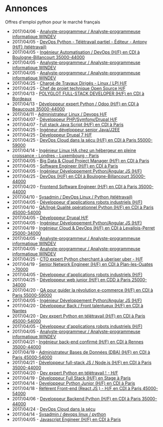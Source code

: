 # Annonces

Offres d'emploi python pour le marché français

* 2017/04/06 - [Analyste-programmeur / Analyste-programmeuse informatique WINDEV](http://www.pyjobs.fr/jobs/details/5660/analyste-programmeur-analyste-programmeuse-informatique-windev "Analyste-programmeur / Analyste-programmeuse informatique WINDEV")
* 2017/04/05 - [DevOps Python - Télétravail partiel - Éditeur - Antony (H/F) (télétravail)](http://www.pyjobs.fr/jobs/details/5490/devops-python-teletravail-partiel-editeur-antony-h-f-teletravail "DevOps Python - Télétravail partiel - Éditeur - Antony (H/F) (télétravail)")
* 2017/04/05 - [Ingénieur Automatisation / DevOps (H/F) en CDI à Boulogne-Billancourt 35000-44000](http://www.pyjobs.fr/jobs/details/5501/ingenieur-automatisation-devops-h-f-en-cdi-a-boulogne-billancourt-35000-44000 "Ingénieur Automatisation / DevOps (H/F) en CDI à Boulogne-Billancourt 35000-44000")
* 2017/04/05 - [Analyste-programmeur / Analyste-programmeuse informatique WINDEV](http://www.pyjobs.fr/jobs/details/5571/analyste-programmeur-analyste-programmeuse-informatique-windev "Analyste-programmeur / Analyste-programmeuse informatique WINDEV")
* 2017/04/05 - [Analyste-programmeur / Analyste-programmeuse informatique WINDEV](http://www.pyjobs.fr/jobs/details/5509/analyste-programmeur-analyste-programmeuse-informatique-windev "Analyste-programmeur / Analyste-programmeuse informatique WINDEV")
* 2017/04/25 - [Chargé de Travaux Dirigés - Linux / LPI H/F](http://www.pyjobs.fr/jobs/details/5697/charge-de-travaux-diriges-linux-lpi-h-f "Chargé de Travaux Dirigés - Linux / LPI H/F")
* 2017/04/25 - [Chef de projet technique Open Source H/F](http://www.pyjobs.fr/jobs/details/5696/chef-de-projet-technique-open-source-h-f "Chef de projet technique Open Source H/F")
* 2017/04/13 - [POLYGLOT FULL-STACK DEVELOPER (H/F) en CDI à Bordeaux](http://www.pyjobs.fr/jobs/details/5669/polyglot-full-stack-developer-h-f-en-cdi-a-bordeaux "POLYGLOT FULL-STACK DEVELOPER (H/F) en CDI à Bordeaux")
* 2017/04/13 - [Développeur expert Python / Odoo (H/F) en CDI à Beaucouzé 35000-44000](http://www.pyjobs.fr/jobs/details/5670/developpeur-expert-python-odoo-h-f-en-cdi-a-beaucouze-35000-44000 "Développeur expert Python / Odoo (H/F) en CDI à Beaucouzé 35000-44000")
* 2017/04/11 - [Administrateur Linux / Devops H/F](http://www.pyjobs.fr/jobs/details/5667/administrateur-linux-devops-h-f "Administrateur Linux / Devops H/F")
* 2017/04/07 - [Développeur PHP/Symfony/Drupal H/F](http://www.pyjobs.fr/jobs/details/5664/developpeur-php-symfony-drupal-h-f "Développeur PHP/Symfony/Drupal H/F")
* 2017/04/07 - [Full stack Java Script (H/F) en CDI à Paris](http://www.pyjobs.fr/jobs/details/5663/full-stack-java-script-h-f-en-cdi-a-paris "Full stack Java Script (H/F) en CDI à Paris")
* 2017/04/25 - [Ingéneur développeur senior Java/J2EE](http://www.pyjobs.fr/jobs/details/5694/ingeneur-developpeur-senior-java-j2ee "Ingéneur développeur senior Java/J2EE")
* 2017/04/25 - [Développeur Drupal 7 H/F](http://www.pyjobs.fr/jobs/details/5693/developpeur-drupal-7-h-f "Développeur Drupal 7 H/F")
* 2017/04/25 - [DevOps Cloud dans la sécu (H/F) en CDI à Paris 55000-59000](http://www.pyjobs.fr/jobs/details/5695/devops-cloud-dans-la-secu-h-f-en-cdi-a-paris-55000-59000 "DevOps Cloud dans la sécu (H/F) en CDI à Paris 55000-59000")
* 2017/04/14 - [Ingénieur Linux HA chez un hébergeur en pleine croissance - Londres - Luxembourg - Paris](http://www.pyjobs.fr/jobs/details/5673/ingenieur-linux-ha-chez-un-hebergeur-en-pleine-croissance-londres-luxembourg-paris "Ingénieur Linux HA chez un hébergeur en pleine croissance - Londres - Luxembourg - Paris")
* 2017/04/05 - [Big Data & Cloud Project Manager (H/F) en CDI à Paris](http://www.pyjobs.fr/jobs/details/5446/big-data-cloud-project-manager-h-f-en-cdi-a-paris "Big Data & Cloud Project Manager (H/F) en CDI à Paris")
* 2017/04/05 - [Software Engineer (H/F) en CDI à Paris](http://www.pyjobs.fr/jobs/details/5447/software-engineer-h-f-en-cdi-a-paris "Software Engineer (H/F) en CDI à Paris")
* 2017/04/05 - [Ingénieur Développement Python/Angular JS (H/F)](http://www.pyjobs.fr/jobs/details/5564/ingenieur-developpement-python-angular-js-h-f "Ingénieur Développement Python/Angular JS (H/F)")
* 2017/04/25 - [DevOps (H/F) en CDI à Boulogne-Billancourt 35000-44000](http://www.pyjobs.fr/jobs/details/5692/devops-h-f-en-cdi-a-boulogne-billancourt-35000-44000 "DevOps (H/F) en CDI à Boulogne-Billancourt 35000-44000")
* 2017/04/20 - [Frontend Software Engineer (H/F) en CDI à Paris 35000-44000](http://www.pyjobs.fr/jobs/details/5684/frontend-software-engineer-h-f-en-cdi-a-paris-35000-44000 "Frontend Software Engineer (H/F) en CDI à Paris 35000-44000")
* 2017/04/10 - [Sysadmin / DevOps Linux / Python (télétravail)](http://www.pyjobs.fr/jobs/details/5666/sysadmin-devops-linux-python-teletravail "Sysadmin / DevOps Linux / Python (télétravail)")
* 2017/04/05 - [Développeur d'applications robots industriels (H/F)](http://www.pyjobs.fr/jobs/details/5641/developpeur-dapplications-robots-industriels-h-f "Développeur d'applications robots industriels (H/F)")
* 2017/04/10 - [QA/Ingé Qualité opérationnel Python (H/F) en CDI à Paris 45000-54000](http://www.pyjobs.fr/jobs/details/5665/qa-inge-qualite-operationnel-python-h-f-en-cdi-a-paris-45000-54000 "QA/Ingé Qualité opérationnel Python (H/F) en CDI à Paris 45000-54000")
* 2017/04/05 - [Développeur Drupal H/F](http://www.pyjobs.fr/jobs/details/5479/developpeur-drupal-h-f "Développeur Drupal H/F")
* 2017/04/05 - [Ingénieur Développement Python/Angular JS (H/F)](http://www.pyjobs.fr/jobs/details/5554/ingenieur-developpement-python-angular-js-h-f "Ingénieur Développement Python/Angular JS (H/F)")
* 2017/04/19 - [Ingénieur Cloud & DevOps (H/F) en CDI à Levallois-Perret 25000-34000](http://www.pyjobs.fr/jobs/details/5678/ingenieur-cloud-devops-h-f-en-cdi-a-levallois-perret-25000-34000 "Ingénieur Cloud & DevOps (H/F) en CDI à Levallois-Perret 25000-34000")
* 2017/04/05 - [Analyste-programmeur / Analyste-programmeuse informatique WINDEV](http://www.pyjobs.fr/jobs/details/5638/analyste-programmeur-analyste-programmeuse-informatique-windev "Analyste-programmeur / Analyste-programmeuse informatique WINDEV")
* 2017/04/05 - [Analyste-programmeur / Analyste-programmeuse informatique WINDEV](http://www.pyjobs.fr/jobs/details/5559/analyste-programmeur-analyste-programmeuse-informatique-windev "Analyste-programmeur / Analyste-programmeuse informatique WINDEV")
* 2017/04/25 - [CTO expert Python cherchant à uberiser uber - H/F](http://www.pyjobs.fr/jobs/details/5691/cto-expert-python-cherchant-a-uberiser-uber-h-f "CTO expert Python cherchant à uberiser uber - H/F")
* 2017/04/19 - [Senior Network Engineer (H/F) en CDI à Plan-les-Ouates >70000](http://www.pyjobs.fr/jobs/details/5679/senior-network-engineer-h-f-en-cdi-a-plan-les-ouates-70000 "Senior Network Engineer (H/F) en CDI à Plan-les-Ouates >70000")
* 2017/04/05 - [Développeur d'applications robots industriels (H/F)](http://www.pyjobs.fr/jobs/details/5629/developpeur-dapplications-robots-industriels-h-f "Développeur d'applications robots industriels (H/F)")
* 2017/04/25 - [Développeur web junior (H/F) en CDD à Paris 25000-34000](http://www.pyjobs.fr/jobs/details/5690/developpeur-web-junior-h-f-en-cdd-a-paris-25000-34000 "Développeur web junior (H/F) en CDD à Paris 25000-34000")
* 2017/04/20 - [QA pour guider la révolution e-commerce (H/F) en CDI à Paris 55000-59000](http://www.pyjobs.fr/jobs/details/5681/qa-pour-guider-la-revolution-e-commerce-h-f-en-cdi-a-paris-55000-59000 "QA pour guider la révolution e-commerce (H/F) en CDI à Paris 55000-59000")
* 2017/04/05 - [Ingénieur Développement Python/Angular JS (H/F)](http://www.pyjobs.fr/jobs/details/5493/ingenieur-developpement-python-angular-js-h-f "Ingénieur Développement Python/Angular JS (H/F)")
* 2017/04/20 - [Développeur Back / Front talentueux (H/F) en CDI à Nantes](http://www.pyjobs.fr/jobs/details/5683/developpeur-back-front-talentueux-h-f-en-cdi-a-nantes "Développeur Back / Front talentueux (H/F) en CDI à Nantes")
* 2017/04/20 - [Dev expert Python en télétravail (H/F) en CDI à Paris 45000-54000](http://www.pyjobs.fr/jobs/details/5682/dev-expert-python-en-teletravail-h-f-en-cdi-a-paris-45000-54000 "Dev expert Python en télétravail (H/F) en CDI à Paris 45000-54000")
* 2017/04/05 - [Développeur d'applications robots industriels (H/F)](http://www.pyjobs.fr/jobs/details/5619/developpeur-dapplications-robots-industriels-h-f "Développeur d'applications robots industriels (H/F)")
* 2017/04/05 - [Analyste-programmeur / Analyste-programmeuse informatique WINDEV](http://www.pyjobs.fr/jobs/details/5630/analyste-programmeur-analyste-programmeuse-informatique-windev "Analyste-programmeur / Analyste-programmeuse informatique WINDEV")
* 2017/04/21 - [Ingénieur back-end confirmé (H/F) en CDI à Rennes 35000-44000](http://www.pyjobs.fr/jobs/details/5686/ingenieur-back-end-confirme-h-f-en-cdi-a-rennes-35000-44000 "Ingénieur back-end confirmé (H/F) en CDI à Rennes 35000-44000")
* 2017/04/19 - [Administrateur Bases de Données (DBA) (H/F) en CDI à Paris 45000-54000](http://www.pyjobs.fr/jobs/details/5677/administrateur-bases-de-donnees-dba-h-f-en-cdi-a-paris-45000-54000 "Administrateur Bases de Données (DBA) (H/F) en CDI à Paris 45000-54000")
* 2017/04/21 - [Développeur full-stack JS / Node.js (H/F) en CDI à Paris 35000-44000](http://www.pyjobs.fr/jobs/details/5685/developpeur-full-stack-js-node-js-h-f-en-cdi-a-paris-35000-44000 "Développeur full-stack JS / Node.js (H/F) en CDI à Paris 35000-44000")
* 2017/04/20 - [Dev expert Python en télétravail ! - H/F](http://www.pyjobs.fr/jobs/details/5680/dev-expert-python-en-teletravail-h-f "Dev expert Python en télétravail ! - H/F")
* 2017/04/19 - [Développeur Full Stack (H/F) en Stage à Paris](http://www.pyjobs.fr/jobs/details/5676/developpeur-full-stack-h-f-en-stage-a-paris "Développeur Full Stack (H/F) en Stage à Paris")
* 2017/04/14 - [Developpeur Python Junior (H/F) en CDI à Paris](http://www.pyjobs.fr/jobs/details/5672/developpeur-python-junior-h-f-en-cdi-a-paris "Developpeur Python Junior (H/F) en CDI à Paris")
* 2017/04/18 - [Référent Front-end (React JS ) - H/F en CDI à Paris 45000-54000](http://www.pyjobs.fr/jobs/details/5675/referent-front-end-react-js-h-f-en-cdi-a-paris-45000-54000 "Référent Front-end (React JS ) - H/F en CDI à Paris 45000-54000")
* 2017/04/06 - [Developpeur Backend Python (H/F) en CDI à Paris 35000-44000](http://www.pyjobs.fr/jobs/details/5662/developpeur-backend-python-h-f-en-cdi-a-paris-35000-44000 "Developpeur Backend Python (H/F) en CDI à Paris 35000-44000")
* 2017/04/24 - [DevOps Cloud dans la sécu](http://www.pyjobs.fr/jobs/details/5689/devops-cloud-dans-la-secu "DevOps Cloud dans la sécu")
* 2017/04/14 - [Sysadmin / devops linux / python](http://www.pyjobs.fr/jobs/details/5671/sysadmin-devops-linux-python "Sysadmin / devops linux / python")
* 2017/04/05 - [Javascript Engineer (H/F) en CDI à Paris](http://www.pyjobs.fr/jobs/details/5448/javascript-engineer-h-f-en-cdi-a-paris "Javascript Engineer (H/F) en CDI à Paris")

